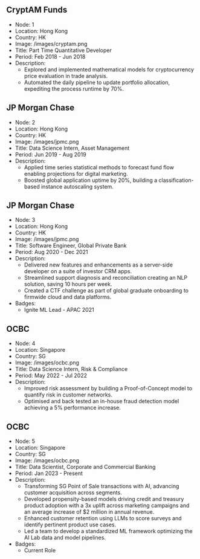 ## CryptAM Funds

- Node: 1
- Location: Hong Kong
- Country: HK
- Image: /images/cryptam.png
- Title: Part Time Quantitative Developer
- Period: Feb 2018 - Jun 2018
- Description: 
  - Explored and implemented mathematical models for cryptocurrency price evaluation in trade analysis.
  - Automated the daily pipeline to update portfolio allocation, expediting the process runtime by 70%.

## JP Morgan Chase

- Node: 2
- Location: Hong Kong
- Country: HK
- Image: /images/jpmc.png
- Title: Data Science Intern, Asset Management
- Period: Jun 2019 - Aug 2019
- Description: 
  - Applied time series statistical methods to forecast fund flow enabling projections for digital marketing.
  - Boosted global application uptime by 20%, building a classification-based instance autoscaling system.

## JP Morgan Chase

- Node: 3
- Location: Hong Kong
- Country: HK
- Image: /images/jpmc.png
- Title: Software Engineer, Global Private Bank
- Period: Aug 2020 - Dec 2021
- Description: 
  - Delivered new features and enhancements as a server-side developer on a suite of investor CRM apps.
  - Streamlined support diagnosis and reconciliation creating an NLP solution, saving 10 hours per week.
  - Created a CTF challenge as part of global graduate onboarding to firmwide cloud and data platforms.
- Badges:
  - Ignite ML Lead - APAC 2021

## OCBC

- Node: 4
- Location: Singapore
- Country: SG
- Image: /images/ocbc.png
- Title: Data Science Intern, Risk & Compliance
- Period: May 2022 - Jul 2022
- Description: 
  - Improved risk assessment by building a Proof-of-Concept model to quantify risk in customer networks.
  - Optimised and back tested an in-house fraud detection model achieving a 5% performance increase.

## OCBC

- Node: 5
- Location: Singapore
- Country: SG
- Image: /images/ocbc.png
- Title: Data Scientist, Corporate and Commercial Banking
- Period: Jan 2023 - Present
- Description: 
  - Transforming SG Point of Sale transactions with AI, advancing customer acquisition across segments.
  - Developed propensity-based models driving credit and treasury product adoption with a 3x uplift across marketing campaigns and an average increase of $2 million in annual revenue.
  - Enhanced customer retention using LLMs to score surveys and identify pertinent product use cases.
  - Led a team to develop a standardized ML framework optimizing the AI Lab data and model pipelines.
- Badges:
  - Current Role
